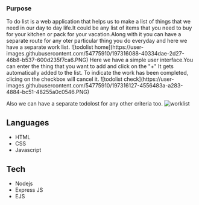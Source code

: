 <h3>Purpose</h3>
To do list is a web application that helps us to make  a list of things that we need in our day to day life.It could be any list of items that you need to buy for your kitchen or pack for your vacation.Along with it you can have a separate route for any oter particular thing you do everyday and here we have a separate work list.
![todolist home](https://user-images.githubusercontent.com/54775910/197316088-40334dae-2d27-46b8-b537-600d235f7ca6.PNG)
Here we have a simple user interface.You can enter the thing that you want to add and click on the "+"
It gets automatically added to the list.
To indicate the work has been completed, clicing on the checkbox will cancel it.
![todolist check](https://user-images.githubusercontent.com/54775910/197316127-4556483a-a283-4884-bc51-48255a0c0546.PNG)

Also we can have a separate todolost for any other criteria too.
![worklist](https://user-images.githubusercontent.com/54775910/197316136-14405066-45f8-40e3-a8cc-b2c0cb1a3542.PNG)
<h2>Languages</h2>
<ul>
  <li>HTML</li>
  <li>CSS</li>
  <li>Javascript</li>
</ul>  
<h2>Tech</h2>
<ul>
  <li>Nodejs</li>
  <li>Express JS</li>
  <li>EJS</li>
</ul>  
